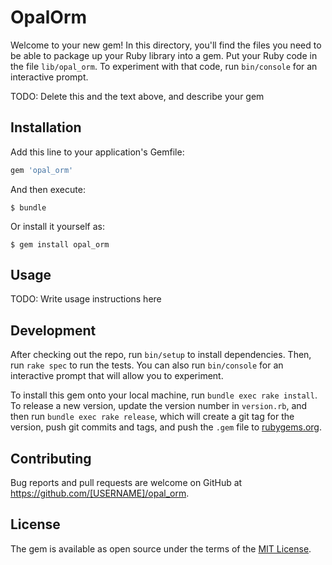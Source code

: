 # OpalOrm

Welcome to your new gem! In this directory, you'll find the files you need to be able to package up your Ruby library into a gem. Put your Ruby code in the file `lib/opal_orm`. To experiment with that code, run `bin/console` for an interactive prompt.

TODO: Delete this and the text above, and describe your gem

## Installation

Add this line to your application's Gemfile:

```ruby
gem 'opal_orm'
```

And then execute:

    $ bundle

Or install it yourself as:

    $ gem install opal_orm

## Usage

TODO: Write usage instructions here

## Development

After checking out the repo, run `bin/setup` to install dependencies. Then, run `rake spec` to run the tests. You can also run `bin/console` for an interactive prompt that will allow you to experiment.

To install this gem onto your local machine, run `bundle exec rake install`. To release a new version, update the version number in `version.rb`, and then run `bundle exec rake release`, which will create a git tag for the version, push git commits and tags, and push the `.gem` file to [rubygems.org](https://rubygems.org).

## Contributing

Bug reports and pull requests are welcome on GitHub at https://github.com/[USERNAME]/opal_orm.


## License

The gem is available as open source under the terms of the [MIT License](http://opensource.org/licenses/MIT).

